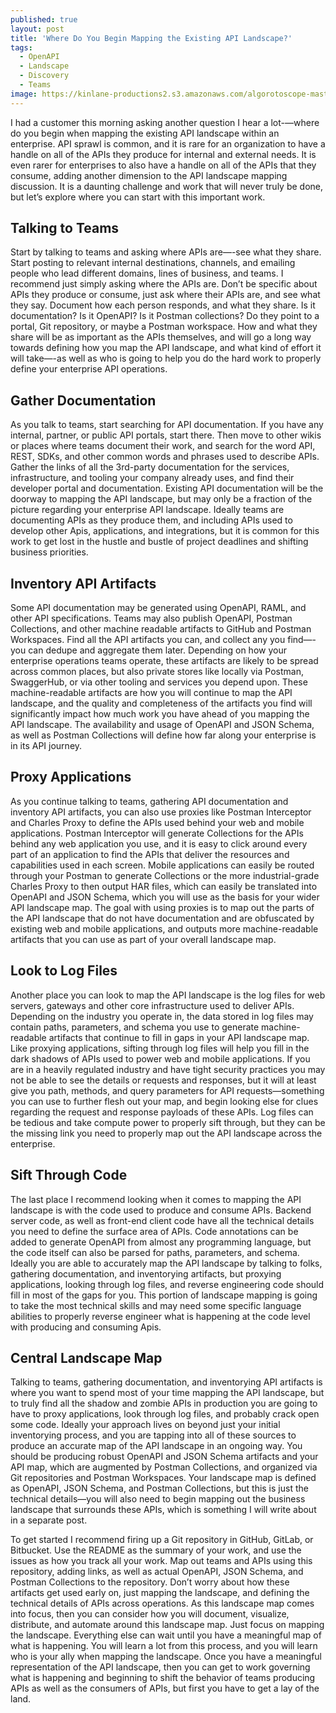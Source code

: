 ```yaml
---
published: true
layout: post
title: 'Where Do You Begin Mapping the Existing API Landscape?'
tags:
  - OpenAPI
  - Landscape
  - Discovery
  - Teams
image: https://kinlane-productions2.s3.amazonaws.com/algorotoscope-master/bf-skinner-city-clouds-waterfront.jpg
---
```

I had a customer this morning asking another question I hear a lot-—where do you begin when mapping the existing API landscape within an enterprise. API sprawl is common, and it is rare for an organization to have a handle on all of the APIs they produce for internal and external needs. It is even rarer for enterprises to also have a handle on all of the APIs that they consume, adding another dimension to the API landscape mapping discussion. It is a daunting challenge and work that will never truly be done, but let’s explore where you can start with this important work.

## Talking to Teams
Start by talking to teams and asking where APIs are—-see what they share. Start posting to relevant internal destinations, channels, and emailing people who lead different domains, lines of business, and teams. I recommend just simply asking where the APIs are. Don’t be specific about APIs they produce or consume, just ask where their APIs are, and see what they say. Document how each person responds, and what they share. Is it documentation? Is it OpenAPI? Is it Postman collections? Do they point to a portal, Git repository, or maybe a Postman workspace. How and what they share will be as important as the APIs themselves, and will go a long way towards defining how you map the API landscape, and what kind of effort it will take—-as well as who is going to help you do the hard work to properly define your enterprise API operations.

## Gather Documentation
As you talk to teams, start searching for API documentation. If you have any internal, partner, or public API portals, start there. Then move to other wikis or places where teams document their work, and search for the word API, REST, SDKs, and other common words and phrases used to describe APIs. Gather the links of all the 3rd-party documentation for the services, infrastructure, and tooling your company already uses, and find their developer portal and documentation. Existing API documentation will be the doorway to mapping the API landscape, but may only be a fraction of the picture regarding your enterprise API landscape. Ideally teams are documenting APIs as they produce them, and including APIs used to develop other Apis, applications, and integrations, but it is common for this work to get lost in the hustle and bustle of project deadlines and shifting business priorities.

## Inventory API Artifacts
Some API documentation may be generated using OpenAPI, RAML, and other API specifications. Teams may also publish OpenAPI, Postman Collections, and other machine readable artifacts to GitHub and Postman Workspaces. Find all the API artifacts you can, and collect any you find—-you can dedupe and aggregate them later. Depending on how your enterprise operations teams operate, these artifacts are likely to be spread across common places, but also private stores like locally via Postman, SwaggerHub, or via other tooling and services you depend upon. These machine-readable artifacts are how you will continue to map the API landscape, and the quality and completeness of the artifacts you find will significantly impact how much work you have ahead of you mapping the API landscape. The availability and usage of OpenAPI and JSON Schema, as well as Postman Collections will define how far along your enterprise is in its API journey.

## Proxy Applications
As you continue talking to teams, gathering API documentation and inventory API artifacts, you can also use proxies like Postman Interceptor and Charles Proxy to define the APIs used behind your web and mobile applications. Postman Interceptor will generate Collections for the APIs behind any web application you use, and it is easy to click around every part of an application to find the APIs that deliver the resources and capabilities used in each screen. Mobile applications can easily be routed through your Postman to generate Collections or the more industrial-grade Charles Proxy to then output HAR files, which can easily be translated into OpenAPI and JSON Schema, which you will use as the basis for your wider API landscape map. The goal with using proxies is to map out the parts of the API landscape that do not have documentation and are obfuscated by existing web and mobile applications, and outputs more machine-readable artifacts that you can use as part of your overall landscape map.

## Look to Log Files
Another place you can look to map the API landscape is the log files for web servers, gateways and other core infrastructure used to deliver APIs. Depending on the industry you operate in, the data stored in log files may contain paths, parameters, and schema you use to generate machine-readable artifacts that continue to fill in gaps in your API landscape map. Like proxying applications, sifting through log files will help you fill in the dark shadows of APIs used to power web and mobile applications. If you are in a heavily regulated industry and have tight security practices you may not be able to see the details or requests and responses, but it will at least give you path, methods, and query parameters for API requests—something you can use to further flesh out your map, and begin looking else for clues regarding the request and response payloads of these APIs. Log files can be tedious and take compute power to properly sift through, but they can be the missing link you need to properly map out the API landscape across the enterprise.

## Sift Through Code
The last place I recommend looking when it comes to mapping the API landscape is with the code used to produce and consume APIs. Backend server code, as well as front-end client code have all the technical details you need to define the surface area of APIs. Code annotations can be added to generate OpenAPI from almost any programming language, but the code itself can also be parsed for paths, parameters, and schema. Ideally you are able to accurately map the API landscape by talking to folks, gathering documentation, and inventorying artifacts, but proxying applications, looking through log files, and reverse engineering code should fill in most of the gaps for you. This portion of landscape mapping is going to take the most technical skills and may need some specific language abilities to properly reverse engineer what is happening at the code level with producing and consuming Apis.

## Central Landscape Map
Talking to teams, gathering documentation, and inventorying API artifacts is where you want to spend most of your time mapping the API landscape, but to truly find all the shadow and zombie APIs in production you are going to have to proxy applications, look through log files, and probably crack open some code. Ideally your approach lives on beyond just your initial inventorying process, and you are tapping into all of these sources to produce an accurate map of the API landscape in an ongoing way. You should be producing robust OpenAPI and JSON Schema artifacts and your API map, which are augmented by Postman Collections, and organized via Git repositories and Postman Workspaces. Your landscape map is defined as OpenAPI, JSON Schema, and Postman Collections, but this is just the technical details—you will also need to begin mapping out the business landscape that surrounds these APIs, which is something I will write about in a separate post.

To get started I recommend firing up a Git repository in GitHub, GitLab, or Bitbucket. Use the README as the summary of your work, and use the issues as how you track all your work. Map out teams and APIs using this repository, adding links, as well as actual OpenAPI, JSON Schema, and Postman Collections to the repository. Don’t worry about how these artifacts get used early on, just mapping the landscape, and defining the technical details of APIs across operations. As this landscape map comes into focus, then you can consider how you will document, visualize, distribute, and automate around this landscape map. Just focus on mapping the landscape. Everything else can wait until you have a meaningful map of what is happening. You will learn a lot from this process, and you will learn who is your ally when mapping the landscape. Once you have a meaningful representation of the API landscape, then you can get to work governing what is happening and beginning to shift the behavior of teams producing APIs as well as the consumers of APIs, but first you have to get a lay of the land.